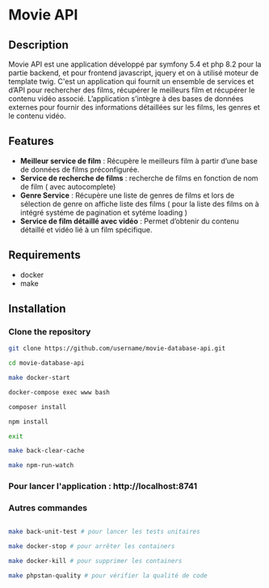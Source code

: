 # Movie API

## Description

Movie API est une application développé par symfony 5.4 et php 8.2 pour la partie backend, et pour frontend javascript, jquery et on à utilisé moteur de template twig. C'est un application qui fournit un ensemble de services et d’API pour rechercher des films, récupérer le meilleurs film et récupérer le contenu vidéo associé. L’application s’intègre à des bases de données externes pour fournir des informations détaillées sur les films, les genres et le contenu vidéo.

## Features

- **Meilleur service de film** : Récupère le meilleurs film à partir d’une base de données de films préconfigurée.
- **Service de recherche de films** : recherche de films en fonction de nom de film ( avec autocomplete)
- **Genre Service** : Récupère une liste de genres de films et lors de sélection de genre on affiche liste des films ( pour la liste des films on à intégré systéme de pagination et sytéme loading )
- **Service de film détaillé avec vidéo** : Permet d’obtenir du contenu détaillé et vidéo lié à un film spécifique.

## Requirements

- docker
- make


## Installation

### Clone the repository

```bash
git clone https://github.com/username/movie-database-api.git

cd movie-database-api

make docker-start

docker-compose exec www bash

composer install 

npm install 

exit

make back-clear-cache

make npm-run-watch 

```

### Pour lancer l'application : http://localhost:8741

### Autres commandes

```bash

make back-unit-test # pour lancer les tests unitaires

make docker-stop # pour arrêter les containers

make docker-kill # pour supprimer les containers

make phpstan-quality # pour vérifier la qualité de code 
```

